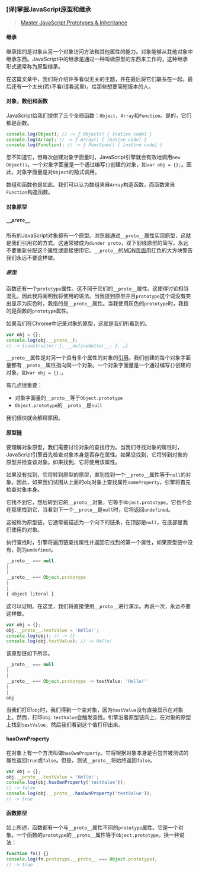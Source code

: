 ### [译]掌握JavaScript原型和继承

> [Master JavaScript Prototypes & Inheritance](https://codeburst.io/master-javascript-prototypes-inheritance-d0a9a5a75c4e)

#### 继承

继承指的是对象从另一个对象访问方法和其他属性的能力。对象能够从其他对象中继承东西。JavaScript中的继承是通过一种叫做原型的东西来工作的，这种继承形式通常称为原型继承。

在这篇文章中，我们将介绍许多看似无关的主题，并在最后将它们联系在一起。最后还有一个太长(若)不看(请看这里)，给那些想要简短版本的人。

#### 对象，数组和函数

JavaScript给我们提供了三个全局函数：`Object`，`Array`和`Function`。是的，它们都是函数。

```javascript
console.log(Object); // -> ƒ Object() { [native code] }
console.log(Array); // -> ƒ Array() { [native code] }
console.log(Function); // -> ƒ Function() { [native code] }
```

您不知道它，但每次创建对象字面量时，JavaScript引擎就会有效地调用`new Object()`。一个对象字面量是一个通过编写`{}`创建的对象，如`var obj = {};`。因此，对象字面量是对`Object`的隐式调用。

数组和函数也是如此。我们可以认为数组来自`Array`构造函数，而函数来自`Function`构造函数。

#### 对象原型

##### `__proto__`

所有的JavaScript对象都有一个原型。浏览器通过`__proto__`属性实现原型，这就是我们引用它的方式。这通常被成为`dunder proto`，双下划线原型的简写。永远不要重新分配这个属性或直接使用它。`__proto__`的[MDN页面](https://developer.mozilla.org/zh-CN/docs/Web/JavaScript/Reference/Global_Objects/Object/proto)用红色的大方块警告我们永远不要这样做。

##### 原型

函数还有一个`prototype`属性。这不同于它们的`__proto__`属性。这使得讨论相当混乱，因此我将阐明我将使用的语法。当我提到原型并且`prototype`这个词没有突出显示为灰色时，我指的是`__proto__`属性。当我使用灰色的`prototype`时，我指的是函数的`prototype`属性。

如果我们在Chrome中记录对象的原型，这就是我们所看到的。

```javascript
var obj = {};
console.log(obj.__proto__);
// -> {constructor: ƒ, __defineGetter__: ƒ, …}
```

`__proto__`属性是对另一个具有多个属性的对象的[引用](https://codeburst.io/explaining-value-vs-reference-in-javascript-647a975e12a0)。我们创建的每个对象字面量都有`__proto__`属性指向同一个对象。一个对象字面量是一个通过编写`{}`创建的对象，如`var obj = {};`。

有几点很重要：

+ 对象字面量的`__proto__`等于`Object.prototype`
+ `Object.prototype`的`__proto__`是`null`

我们很快就会解释原因。

#### 原型链

要理解对象原型，我们需要讨论对象的查找行为。当我们寻找对象的属性时，JavaScript引擎首先检查对象本身是否存在属性。如果没找到，它将转到对象的原型并检查该对象。如果找到，它将使用该属性。

如果没有找到，它将转到原型的原型，直到找到一个`__proto__`属性等于`null`的对象。因此，如果我们试图从上面的obj对象上查找属性`someProperty`，引擎将首先检查对象本身。

它找不到它，然后转到它的`__proto__`对象，它等于`Object.prototype`。它也不会在那里找到它，当看到下一个`__proto__`是`null`时，它将返回`undefined`。

这被称为原型链，它通常被描述为一个向下的链条，在顶部是`null`，在底部是我们使用的对象。

执行查找时，引擎将遍历链查找属性并返回它找到的第一个属性，如果原型链中没有，则为`undefined`。

```javascript
__proto__ === null
|
|
__proto__ === Object.prototype
|
|
{ object literal }
```

这可以证明。在这里，我们将直接使用`__proto__`进行演示。再说一次，永远不要这样做。

```javascript
var obj = {};
obj.__proto__.testValue = 'Hello!';
console.log(obj); // -> {}
console.log(obj.testValue); // -> Hello!
```

该原型链如下所示。

```javascript
__proto__ === null
|
|
__proto__ === Object.prototype -> testValue: 'Hello!'
|
|
obj
```

当我们打印`obj`时，我们得到一个空对象，因为`testValue`没有直接显示在对象上。然而，打印`obj.testValue`会触发查找。引擎沿着原型链向上，在对象的原型上找到`testValue`，然后我们看到这个值打印出来。

#### hasOwnProperty

在对象上有一个方法叫做`hasOwnProperty`。它将根据对象本身是否包含被测试的属性返回`true`或`false`。但是，测试`__proto__`将始终返回`false`。

```javascript
var obj = {};
obj.__proto__.testValue = 'Hello!';
console.log(obj.hasOwnProperty('testValue'));
// -> false
console.log(obj.__proto__.hasOwnProperty('testValue'));
// -> true
```

#### 函数原型

如上所述，函数都有一个与`__proto__`属性不同的`prototype`属性。它是一个对象。一个函数的`prototype`的`__proto__`属性等于`Object.prototype`。换一种说法：

```javascript
function fn() {}
console.log(fn.prototype.__proto__ === Object.prototype);
// -> true
```

